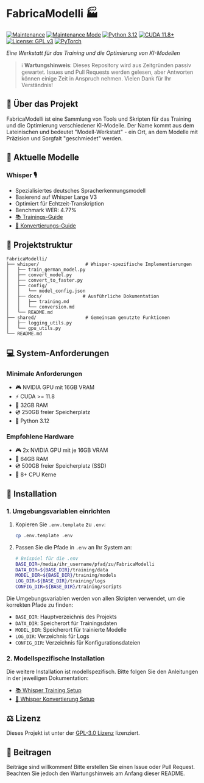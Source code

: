 # FabricaModelli 🏭

[![Maintenance](https://img.shields.io/badge/Maintained%3F-yes-green.svg)](https://github.com/fukuro-kun/FabricaModelli/graphs/commit-activity)
[![Maintenance Mode](https://img.shields.io/badge/Maintenance%20Mode-Passive-yellow.svg)](#)
[![Python 3.12](https://img.shields.io/badge/python-3.12-blue.svg)](https://www.python.org/downloads/release/python-3120/)
[![CUDA 11.8+](https://img.shields.io/badge/CUDA-11.8%2B-green.svg)](https://developer.nvidia.com/cuda-downloads)
[![License: GPL v3](https://img.shields.io/badge/License-GPLv3-blue.svg)](https://www.gnu.org/licenses/gpl-3.0)
[![PyTorch](https://img.shields.io/badge/PyTorch-2.5.1-red.svg)](https://pytorch.org/)

*Eine Werkstatt für das Training und die Optimierung von KI-Modellen*

> ℹ️ **Wartungshinweis**: Dieses Repository wird aus Zeitgründen passiv gewartet. Issues und Pull Requests werden gelesen, aber Antworten können einige Zeit in Anspruch nehmen. Vielen Dank für Ihr Verständnis!

## 🎯 Über das Projekt

FabricaModelli ist eine Sammlung von Tools und Skripten für das Training und die Optimierung verschiedener KI-Modelle. Der Name kommt aus dem Lateinischen und bedeutet "Modell-Werkstatt" - ein Ort, an dem Modelle mit Präzision und Sorgfalt "geschmiedet" werden.

## 🤖 Aktuelle Modelle

### Whisper 🎙️
- Spezialisiertes deutsches Spracherkennungsmodell
- Basierend auf Whisper Large V3
- Optimiert für Echtzeit-Transkription
- Benchmark WER: 4.77%
- [📚 Trainings-Guide](whisper/docs/training.md)
- [🔧 Konvertierungs-Guide](whisper/docs/conversion.md)

## 📁 Projektstruktur

```
FabricaModelli/
├── whisper/                 # Whisper-spezifische Implementierungen
│   ├── train_german_model.py
│   ├── convert_model.py
│   ├── convert_to_faster.py
│   ├── config/
│   │   └── model_config.json
│   ├── docs/               # Ausführliche Dokumentation
│   │   ├── training.md
│   │   └── conversion.md
│   └── README.md
├── shared/                  # Gemeinsam genutzte Funktionen
│   ├── logging_utils.py
│   └── gpu_utils.py
└── README.md
```

## 💻 System-Anforderungen

### Minimale Anforderungen
- 🎮 NVIDIA GPU mit 16GB VRAM
- ⚡ CUDA >= 11.8
- 💾 32GB RAM
- 💿 250GB freier Speicherplatz
- 🐍 Python 3.12

### Empfohlene Hardware
- 🎮 2x NVIDIA GPU mit je 16GB VRAM
- 💾 64GB RAM
- 💿 500GB freier Speicherplatz (SSD)
- 💪 8+ CPU Kerne

## 🚀 Installation

### 1. Umgebungsvariablen einrichten

1. Kopieren Sie `.env.template` zu `.env`:
   ```bash
   cp .env.template .env
   ```

2. Passen Sie die Pfade in `.env` an Ihr System an:
   ```bash
   # Beispiel für die .env
   BASE_DIR=/media/ihr_username/pfad/zu/FabricaModelli
   DATA_DIR=${BASE_DIR}/training/data
   MODEL_DIR=${BASE_DIR}/training/models
   LOG_DIR=${BASE_DIR}/training/logs
   CONFIG_DIR=${BASE_DIR}/training/scripts
   ```

Die Umgebungsvariablen werden von allen Skripten verwendet, um die korrekten Pfade zu finden:
- `BASE_DIR`: Hauptverzeichnis des Projekts
- `DATA_DIR`: Speicherort für Trainingsdaten
- `MODEL_DIR`: Speicherort für trainierte Modelle
- `LOG_DIR`: Verzeichnis für Logs
- `CONFIG_DIR`: Verzeichnis für Konfigurationsdateien

### 2. Modellspezifische Installation

Die weitere Installation ist modellspezifisch. Bitte folgen Sie den Anleitungen in der jeweiligen Dokumentation:

- [📚 Whisper Training Setup](whisper/docs/training.md#1-einrichtung-der-umgebung)
- [🔧 Whisper Konvertierung Setup](whisper/docs/conversion.md#1-vorbereitung-der-konvertierung)

## ⚖️ Lizenz

Dieses Projekt ist unter der [GPL-3.0 Lizenz](LICENSE) lizenziert.

## 🤝 Beitragen

Beiträge sind willkommen! Bitte erstellen Sie einen Issue oder Pull Request. Beachten Sie jedoch den Wartungshinweis am Anfang dieser README.
